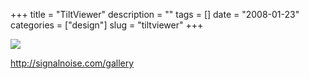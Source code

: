 +++
title = "TiltViewer"
description = ""
tags = []
date = "2008-01-23"
categories = ["design"]
slug = "tiltviewer"
+++


 

  <div id="screens-thumbs" class="clearfix">
    <div class="txt-center" id="design-submission"><a href="http://signalnoise.com/gallery"><img id='bluga-thumbnail-1085' class='bluga-thumbnail large' src='//media.konigi.com/bluga/
wt47f281fecc6f0_0.jpg'/></a></div>  
  </div>   
<p><a href="http://signalnoise.com/gallery">http://signalnoise.com/gallery</a></p>





